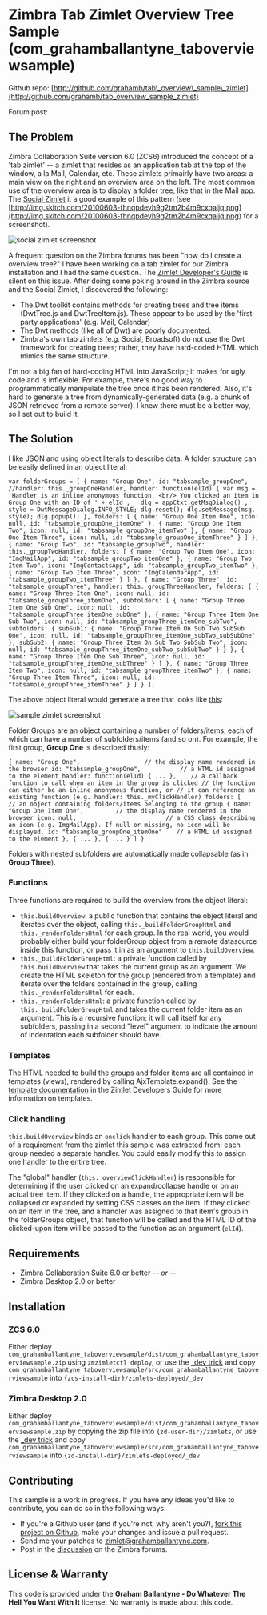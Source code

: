 # Zimbra Tab Zimlet Overview Tree Sample (com\_grahamballantyne\_taboverviewsample)

Github repo: [http://github.com/grahamb/tab\_overview\_sample\_zimlet](http://github.com/grahamb/tab_overview_sample_zimlet)

Forum post: []()

## The Problem

Zimbra Collaboration Suite version 6.0 (ZCS6) introduced the concept of a 'tab zimlet' -- a zimlet that resides as an application tab at the top of the window, a la Mail, Calendar, etc. These zimlets primairly have two areas: a main view on the right and an overview area on the left. The most common use of the overview area is to display a folder tree, like that in the Mail app. The [Social Zimlet](http://gallery.zimbra.com/type/zimlet/social-zimlet) it a good example of this pattern (see [http://img.skitch.com/20100603-fhnqpdeyh9g2tm2b4m9cxqaijq.png](http://img.skitch.com/20100603-fhnqpdeyh9g2tm2b4m9cxqaijq.png) for a screenshot).

![social zimlet screenshot](http://img.skitch.com/20100603-rdk7prae435cgqqwu4xy1r293r.png)

A frequent question on the Zimbra forums has been "how do I create a overview tree?" I have been working on a tab zimlet for our Zimbra installation and I had the same question. The [Zimlet Developer's Guide](http://wiki.zimbra.com/wiki/ZCS_6.0:Zimlet_Developers_Guide:Introduction) is silent on this issue. After doing some poking around in the Zimbra source and the Social Zimlet, I discovered the following:

* The Dwt toolkit contains methods for creating trees and tree items (DwtTree.js and DwtTreeItem.js). These appear to be used by the 'first-party applications' (e.g. Mail, Calendar)
* The Dwt methods (like all of Dwt) are poorly documented.
* Zimbra's own tab zimlets (e.g. Social, Broadsoft) do not use the Dwt framework for creating trees; rather, they have hard-coded HTML which mimics the same structure.

I'm not a big fan of hard-coding HTML into JavaScript; it makes for ugly code and is inflexible. For example, there's no good way to programmatically manipulate the tree once it has been rendered. Also, it's hard to generate a tree from dynamically-generated data (e.g. a chunk of JSON retrieved from a remote server). I knew there must be a better way, so I set out to build it.

## The Solution

I like JSON and using object literals to describe data. A folder structure can be easily defined in an object literal:

`var folderGroups = [
	{
		name: "Group One",
		id: "tabsample_groupOne",
		//handler: this._groupOneHandler,
		handler: function(elId) {
			var msg = 'Handler is an inline anonymous function. <br/> You clicked an item in Group One with an ID of ' + elId
			,	dlg = appCtxt.getMsgDialog()
			,	style = DwtMessageDialog.INFO_STYLE;
			dlg.reset();
			dlg.setMessage(msg, style);
			dlg.popup();
		},
		folders: [
			{
				name: "Group One Item One",
				icon: null,
				id: "tabsample_groupOne_itemOne"
			},
			{
				name: "Group One Item Two",
				icon: null,
				id: "tabsample_groupOne_itemTwo"
			},
			{
				name: "Group One Item Three",
				icon: null,
				id: "tabsample_groupOne_itemThree"
			}
		]
	},
	{
		name: "Group Two",
		id: "tabsample_groupTwo",
		handler: this._groupTwoHandler,
		folders: [
			{
				name: "Group Two Item One",
				icon: "ImgMailApp",
				id: "tabsample_groupTwo_itemOne"
			},
			{
				name: "Group Two Item Two",
				icon: "ImgContactsApp",
				id: "tabsample_groupTwo_itemTwo"
			},
			{
				name: "Group Two Item Three",
				icon: "ImgCalendarApp",
				id: "tabsample_groupTwo_itemThree"
			}
		]
	},
	{
		name: "Group Three",
		id: "tabsample_groupThree",
		handler: this._groupThreeHandler,
		folders: [
			{
				name: "Group Three Item One",
				icon: null,
				id: "tabsample_groupThree_itemOne",
				subfolders: [
					{
						name: "Group Three Item One Sub One",
						icon: null,
						id: "tabsample_groupThree_itemOne_subOne"
					},
					{
						name: "Group Three Item One Sub Two",
						icon: null,
						id: "tabsample_groupThree_itemOne_subTwo",
						subfolders: {
							subSub1: {
								name: "Group Three Item On Sub Two SubSub One",
								icon: null,
								id: "tabsample_groupThree_itemOne_subTwo_subSubOne"
							},
							subSub2: {
								name: "Group Three Item On Sub Two SubSub Two",
								icon: null,
								id: "tabsample_groupThree_itemOne_subTwo_subSubTwo"
							}
						}
					},
					{
						name: "Group Three Item One Sub Three",
						icon: null,
						id: "tabsample_groupThree_itemOne_subThree"
					}
				]
			},
			{
				name: "Group Three Item Two",
				icon: null,
				id: "tabsample_groupThree_itemTwo"
			},
			{
				name: "Group Three Item Three",
				icon: null,
				id: "tabsample_groupThree_itemThree"
			}
		]
	}
];`

The above object literal would generate a tree that looks like [this](http://img.skitch.com/20100603-nutb5b2c3625x5gdf9i3ccbqmp.png):

![sample zimlet screenshot](http://img.skitch.com/20100603-j7pg8xwjwr14i9xx5yppp6uejk.png)

Folder Groups are an object containing a number of folders/items, each of which can have a number of subfolders/items (and so on). For example, the first group, __Group One__ is described thusly: 

`{
	name: "Group One",					// the display name rendered in the browser
	id: "tabsample_groupOne",			// a HTML id assigned to the element
	handler: function(elId) { ... },	// a callback function to call when an item in the group is clicked
										// the function can either be an inline anonymous function, or
										// it can reference an existing function (e.g. handler: this._myClickHandler)
	folders: [							// an object containing folders/items belonging to the group
		{
			name: "Group One Item One",			// the display name rendered in the browser
			icon: null,							// a CSS class describing an icon (e.g. ImgMailApp). If null or missing, no icon will be displayed.
			id: "tabsample_groupOne_itemOne"	// a HTML id assigned to the element
		},
		{ ... },
		{ ... }
	]
}`

Folders with nested subfolders are automatically made collapsable (as in __Group Three__).

### Functions

Three functions are required to build the overview from the object literal:

* `this.buildOverview`: a public function that contains the object literal and iterates over the object, calling `this._buildFolderGroupHtml` and `this._renderFoldersHtml` for each group. In the real world, you would probably either build your folderGroup object from a remote datasource inside this function, or pass it in as an argument to `this.buildOverview`.
* `this._buildFolderGroupHtml`: a private function called by `this.buildOverview` that takes the current group as an argument. We create the HTML skeleton for the group (rendered from a template) and iterate over the folders contained in the group, calling `this._renderFoldersHtml` for each.
* `this._renderFoldersHtml`: a private function called by `this._buildFolderGroupHtml` and takes the current folder item as an argument. This is a recursive function; it will call itself for any subfolders, passing in a second "level" argument to indicate the amount of indentation each subfolder should have.

### Templates

The HTML needed to build the groups and folder items are all contained in templates (views), rendered by calling AjxTemplate.expand(). See the [template documentation](http://wiki.zimbra.com/wiki/ZCS_6.0:Zimlet_Developers_Guide:Templates) in the Zimlet Developers Guide for more information on templates.

### Click handling
`this.buildOverview` binds an `onclick` handler to each group. This came out of a requirement from the zimlet this sample was extracted from; each group needed a separate handler. You could easily modify this to assign one handler to the entire tree.

The "global" handler (`this._overviewClickHandler`) is responsible for determining if the user clicked on an expand/collapse handle or on an actual tree item. If they clicked on a handle, the appropriate item will be collapsed or expanded by setting CSS classes on the item. If they clicked on an item in the tree, and a handler was assigned to that item's group in the folderGroups object, that function will be called and the HTML ID of the clicked-upon item will be passed to the function as an argument (`elId`). 

## Requirements

* Zimbra Collaboration Suite 6.0 or better  _-- or --_
* Zimbra Desktop 2.0 or better

## Installation

### ZCS 6.0
Either deploy `com_grahamballantyne_taboverviewsample/dist/com_grahamballantyne_taboverviewsample.zip` using `zmzimletctl deploy`, or use the [_dev trick](http://wiki.zimbra.com/wiki/ZCS_6.0:Zimlet_Developers_Guide:Dev_Environment_Setup#Zimlet_Development_Directory) and copy `com_grahamballantyne_taboverviewsample/src/com_grahamballantyne_taboverviewsample` into `{zcs-install-dir}/zimlets-deployed/_dev`

### Zimbra Desktop 2.0
Either deploy `com_grahamballantyne_taboverviewsample/dist/com_grahamballantyne_taboverviewsample.zip` by copying the zip file into `{zd-user-dir}/zimlets`, or use the [_dev trick](http://wiki.zimbra.com/wiki/ZCS_6.0:Zimlet_Developers_Guide:Dev_Environment_Setup#Zimlet_Development_Directory) and copy `com_grahamballantyne_taboverviewsample/src/com_grahamballantyne_taboverviewsample` into `{zd-install-dir}/zimlets-deployed/_dev`

## Contributing

This sample is a work in progress. If you have any ideas you'd like to contribute, you can do so in the following ways:

* If you're a Github user (and if you're not, why aren't you?), [fork this project on Github](http://github.com/grahamb/tab_overview_sample_zimlet), make your changes and issue a pull request.
* Send me your patches to [zimlet@grahamballantyne.com](mailto:zimlet@grahamballantyne.com).
* Post in the [discussion]() on the Zimbra forums.

## License & Warranty

This code is provided under the __Graham Ballantyne - Do Whatever The Hell You Want With It__ license. No warranty is made about this code.